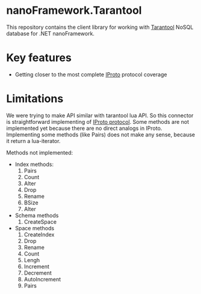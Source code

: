 # nanoFramework.Tarantool

This repository contains the client library for working with [Tarantool](https://www.tarantool.io/en/) NoSQL database for .NET nanoFramework.

# Key features
 -  Getting closer to the most complete [IProto](https://tarantool.org/doc/dev_guide/box-protocol.html) protocol coverage

# Limitations

We were trying to make API similar with tarantool lua API. So this connector is straightforward implementing of [IProto protocol](https://github.com/tarantool/tarantool/wiki/Binary-Protocol-v1.6/b9db62e848a0ec011416ffc53dcb2418467a0f0a?ysclid=m9x8u9airq740869903). Some methods are not implemented yet because there are no direct analogs in IProto. Implementing some methods (like Pairs) does not make any sense, because it return a lua-iterator.

Methods not implemented:

* Index methods:
    1. Pairs
    2. Count
    3. Alter
    4. Drop
    5. Rename
    6. BSize
    7. Alter
* Schema methods
    1. CreateSpace
* Space methods
    1. CreateIndex
    2. Drop
    3. Rename
    4. Count
    5. Lengh
    6. Increment
    7. Decrement
    8. AutoIncrement
    9. Pairs
